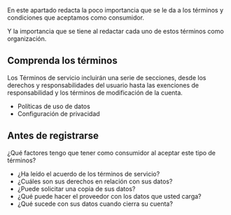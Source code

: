 En este apartado redacta la poco importancia que se le da a los términos y condiciones que aceptamos como consumidor.

Y la importancia que se tiene al redactar cada uno de estos términos como organización.

## Comprenda los términos
Los Términos de servicio incluirán una serie de secciones, desde los derechos y responsabilidades del usuario hasta las exenciones de responsabilidad y los términos de modificación de la cuenta.

- Políticas de uso de datos
- Configuración de privacidad

## Antes de registrarse
¿Qué factores tengo que tener como consumidor al aceptar este tipo de términos?

-   ¿Ha leído el acuerdo de los términos de servicio?
-   ¿Cuáles son sus derechos en relación con sus datos?
-   ¿Puede solicitar una copia de sus datos?
-   ¿Qué puede hacer el proveedor con los datos que usted carga?
-   ¿Qué sucede con sus datos cuando cierra su cuenta?

